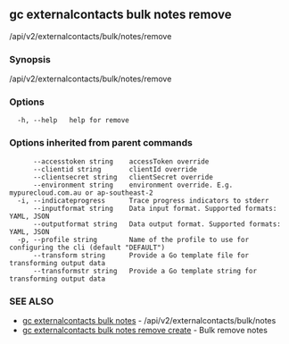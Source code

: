 ## gc externalcontacts bulk notes remove

/api/v2/externalcontacts/bulk/notes/remove

### Synopsis

/api/v2/externalcontacts/bulk/notes/remove

### Options

```
  -h, --help   help for remove
```

### Options inherited from parent commands

```
      --accesstoken string    accessToken override
      --clientid string       clientId override
      --clientsecret string   clientSecret override
      --environment string    environment override. E.g. mypurecloud.com.au or ap-southeast-2
  -i, --indicateprogress      Trace progress indicators to stderr
      --inputformat string    Data input format. Supported formats: YAML, JSON
      --outputformat string   Data output format. Supported formats: YAML, JSON
  -p, --profile string        Name of the profile to use for configuring the cli (default "DEFAULT")
      --transform string      Provide a Go template file for transforming output data
      --transformstr string   Provide a Go template string for transforming output data
```

### SEE ALSO

* [gc externalcontacts bulk notes](gc_externalcontacts_bulk_notes.html)	 - /api/v2/externalcontacts/bulk/notes
* [gc externalcontacts bulk notes remove create](gc_externalcontacts_bulk_notes_remove_create.html)	 - Bulk remove notes


